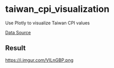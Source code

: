 # taiwan_cpi_visualization
Use Plotly to visualize Taiwan CPI values

[Data Source](https://www.dgbas.gov.tw/point.asp?index=2)

## Result
https://i.imgur.com/VILnGBP.png
